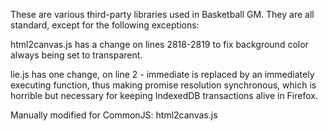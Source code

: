 These are various third-party libraries used in Basketball GM. They are all
standard, except for the following exceptions:

html2canvas.js has a change on lines 2818-2819 to fix background color always
being set to transparent.

lie.js has one change, on line 2 - immediate is replaced by an immediately
executing function, thus making promise resolution synchronous, which is
horrible but necessary for keeping IndexedDB transactions alive in Firefox.

Manually modified for CommonJS:
html2canvas.js